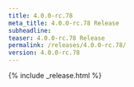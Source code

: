 ```yaml
---
title: 4.0.0-rc.78
meta_title: 4.0.0-rc.78 Release
subheadline: 
teaser: 4.0.0-rc.78 Release
permalink: /releases/4.0.0-rc.78/
version: 4.0.0-rc.78
---
```


{% include _release.html %}
